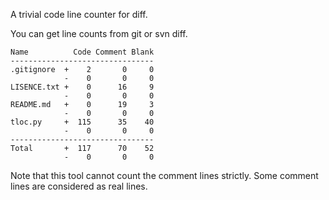 A trivial code line counter for diff.

You can get line counts from git or svn diff.

```
Name          Code Comment Blank
--------------------------------
.gitignore  +    2       0     0
            -    0       0     0
LISENCE.txt +    0      16     9
            -    0       0     0
README.md   +    0      19     3
            -    0       0     0
tloc.py     +  115      35    40
            -    0       0     0
--------------------------------
Total       +  117      70    52
            -    0       0     0
```

Note that this tool cannot count the comment lines strictly. Some comment lines
are considered as real lines.
